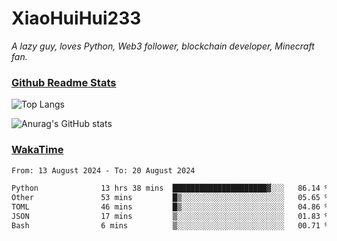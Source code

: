 # XiaoHuiHui233

*A lazy guy, loves Python, Web3 follower, blockchain developer, Minecraft fan.*

### [Github Readme Stats](https://github.com/anuraghazra/github-readme-stats)

![Top Langs](https://github-readme-stats.vercel.app/api/top-langs/?username=XiaoHuiHui233&layout=compact&theme=github_dark)

![Anurag's GitHub stats](https://github-readme-stats.vercel.app/api?username=XiaoHuiHui233&show_icons=true&theme=github_dark)

### [WakaTime](https://wakatime.com)

<!--START_SECTION:waka-->

```txt
From: 13 August 2024 - To: 20 August 2024

Python              13 hrs 38 mins  █████████████████████▓░░░   86.14 %
Other               53 mins         █▒░░░░░░░░░░░░░░░░░░░░░░░   05.65 %
TOML                46 mins         █▒░░░░░░░░░░░░░░░░░░░░░░░   04.86 %
JSON                17 mins         ▒░░░░░░░░░░░░░░░░░░░░░░░░   01.83 %
Bash                6 mins          ▒░░░░░░░░░░░░░░░░░░░░░░░░   00.71 %
```

<!--END_SECTION:waka-->
